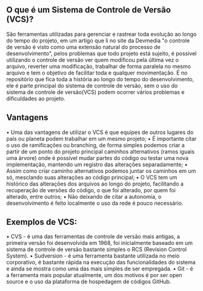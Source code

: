 ## O que é um Sistema de Controle de Versão (VCS)?
São ferramentas utilizadas para gerenciar e rastrear toda evolução ao longo do tempo do projeto, em um artigo que li no site da Devmedia "o controle de versão é visto como uma extensão natural do processo de desenvolvimento", pelos problemas que todo projeto está sujeito, é possível utilizando o controle de versão ver quem modificou pela última vez o arquivo, reverter uma modificação, trabalhar de forma paralela no mesmo arquivo e tem o objetivo de facilitar toda e qualquer movimentação. É no repositório que fica toda a história ao longo do tempo do desenvolvimento, ele é parte principal do sistema de controle de versão, sem o uso do sistema de controle de versão(VCS) podem ocorrer vários problemas e dificuldades ao projeto.
## Vantagens
•	Uma das vantagens de utilizar o VCS é que equipes de outros lugares do país ou planeta podem trabalhar em um mesmo projeto;
•	É importante citar o uso de ramificações ou branching, de forma simples podemos criar a partir de um ponto do projeto principal caminhos alternativos (ramos iguais uma árvore) onde é possível mudar partes do código ou testar uma nova implementação, mantendo um registro das alterações separadamente;
•	Assim como criar caminho alternativos podemos juntar os caminhos em um só, mesclando suas alterações ao código principal;
•	O VCS tem um histórico das alterações dos arquivos ao longo do projeto, facilitando a recuperação de versões do código, o que foi alterado, por quem foi alterado, entre outros;
•	Não deixando de citar a autonomia, o desenvolvimento é feito localmente o uso da rede é pouco necessário.
## Exemplos de VCS:
•	CVS - é uma das ferramentas de controle de versão mais antigas, a primeira versão foi desenvolvida em 1968, foi inicialmente baseado em um sistema de controle de versão bastante simples o RCS (Revision Control System).
•	Sudversion - é uma ferramenta bastante utilizada no meio corporativo, é bastante rápida na execução das funcionalidades do sistema e ainda se mostra como uma das mais simples de ser empregada.
•	Git - é a ferramenta mais popular atualmente, um dos motivos é por ser open source e o uso da plataforma de hospedagem de códigos GitHub.
